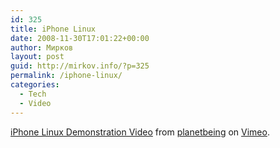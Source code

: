 ```yaml
---
id: 325
title: iPhone Linux
date: 2008-11-30T17:01:22+00:00
author: Мирков
layout: post
guid: http://mirkov.info/?p=325
permalink: /iphone-linux/
categories:
  - Tech
  - Video
---
```

  
[iPhone Linux Demonstration Video](http://vimeo.com/2373142) from [planetbeing](http://vimeo.com/user983560) on [Vimeo](http://vimeo.com).